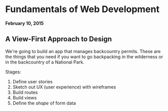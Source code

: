 # Fundamentals of Web Development

**February 10, 2015**

## A View-First Approach to Design

We're going to build an app that manages backcountry permits. These are the things that you need if you want to go backpacking in the wilderness or in the backcountry of a National Park.

Stages:

1. Define user stories
1. Sketch out UX (user experience) with wireframes
1. Build routes
1. Build views
1. Define the _shape_ of form data

